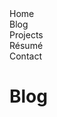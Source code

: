 <script src="http://code.jquery.com/jquery-3.2.1.min.js"></script>
<script src="/assets/js/menu-nav.js"></script>

<div id="site-menu-home" class="site-menu">
  <div id="site-menu-button-containter-home" class="site-menu-button-container"><div id="site-menu-button-home" class="site-menu-button">Home</div></div><div id="site-menu-button-container-blog" class="site-menu-button-container"><div id="site-menu-button-blog" class="site-menu-button disabled">Blog</div></div><div id="site-menu-button-container-projects" class="site-menu-button-container"><div id="site-menu-button-projects" class="site-menu-button">Projects</div></div><div id="site-menu-button-container-resume" class="site-menu-button-container"><div id="site-menu-button-resume" class="site-menu-button">R&#233;sum&#233;</div></div><div id="site-menu-button-container-contact" class="site-menu-button-container"><div id="site-menu-button-contact" class="site-menu-button">Contact</div></div>
</div>

# Blog #
